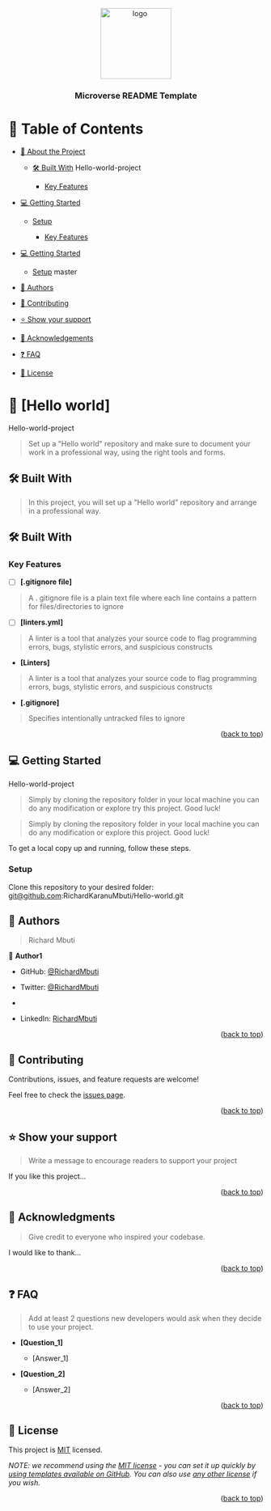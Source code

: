 <a name="readme-top"></a>

<!--
HOW TO USE:
This is an example of how you may give instructions on setting up your project locally.

Modify this file to match your project and remove sections that don't apply.

REQUIRED SECTIONS:
- Table of Contents
- About the Project
  - Built With
  - Live Demo
- Getting Started
- Authors
- Future Features
- Contributing
- Show your support
- Acknowledgements
- License

After you're finished please remove all the comments and instructions!
-->

<div align="center">

  <img src="murple_logo.png" alt="logo" width="140"  height="auto" />
  <br/>

  <h3><b>Microverse README Template</b></h3>

</div>

<!-- TABLE OF CONTENTS -->

# 📗 Table of Contents

- [📖 About the Project](#about-project)
  - [🛠 Built With](#built-with)
Hello-world-project
    
    - [Key Features](#key-features)
 
- [💻 Getting Started](#getting-started)
  - [Setup](#setup)
 

    - [Key Features](#key-features)
- [💻 Getting Started](#getting-started)
  - [Setup](#setup)
master
- [👥 Authors](#authors)
- [🤝 Contributing](#contributing)
- [⭐️ Show your support](#support)
- [🙏 Acknowledgements](#acknowledgements)
- [❓ FAQ](#faq)
- [📝 License](#license)

<!-- PROJECT DESCRIPTION -->

# 📖 [Hello world] <a name="about-project"></a>

Hello-world-project
> Set up a "Hello world" repository and make sure to document your work in a professional way, using the right tools and forms.

## 🛠 Built With <a name="built-with"></a>

> In this project, you will set up a "Hello world" repository and arrange in a professional way.

## 🛠 Built With <a name="built-with"></a>


<!-- Features -->

### Key Features <a name="key-features"></a>


- [ ] **[.gitignore file]**
> A . gitignore file is a plain text file where each line contains a pattern for files/directories to ignore
- [ ] **[linters.yml]**
> A linter is a tool that analyzes your source code to flag programming errors, bugs, stylistic errors, and suspicious constructs

- **[Linters]**
> A linter is a tool that analyzes your source code to flag programming errors, bugs, stylistic errors, and suspicious constructs
- **[.gitignore]**
>Specifies intentionally untracked files to ignore


<p align="right">(<a href="#readme-top">back to top</a>)</p>

<!-- GETTING STARTED -->

## 💻 Getting Started <a name="getting-started"></a>
Hello-world-project
> Simply by cloning the repository folder in your local machine you can do any modification or explore try this project. Good luck!

> Simply by cloning the repository folder in your local machine you can do any modification or explore this project. Good luck!


To get a local copy up and running, follow these steps.

### Setup

Clone this repository to your desired folder:
git@github.com:RichardKaranuMbuti/Hello-world.git




<!--
Example commands:

```sh
  cd my-folder
  git clone git@github.com:myaccount/my-project.git
```
--->



<!-- AUTHORS -->

## 👥 Authors <a name="authors"></a>


> Richard Mbuti

👤 **Author1**

- GitHub: [@RichardMbuti](https://github.com/RichardKaranuMbuti)
- Twitter: [@RichardMbuti](https://twitter.com/Ferbanachi)
- 


- LinkedIn: [RichardMbuti](https://www.linkedin.com/in/richard-karanu-94b572241/)

<p align="right">(<a href="#readme-top">back to top</a>)</p>
<!-- CONTRIBUTING -->

## 🤝 Contributing <a name="contributing"></a>

Contributions, issues, and feature requests are welcome!

Feel free to check the [issues page](../../issues/).

<p align="right">(<a href="#readme-top">back to top</a>)</p>

<!-- SUPPORT -->

## ⭐️ Show your support <a name="support"></a>

> Write a message to encourage readers to support your project

If you like this project...

<p align="right">(<a href="#readme-top">back to top</a>)</p>

<!-- ACKNOWLEDGEMENTS -->

## 🙏 Acknowledgments <a name="acknowledgements"></a>

> Give credit to everyone who inspired your codebase.

I would like to thank...

<p align="right">(<a href="#readme-top">back to top</a>)</p>

<!-- FAQ (optional) -->

## ❓ FAQ <a name="faq"></a>

> Add at least 2 questions new developers would ask when they decide to use your project.

- **[Question_1]**

  - [Answer_1]

- **[Question_2]**

  - [Answer_2]

<p align="right">(<a href="#readme-top">back to top</a>)</p>

<!-- LICENSE -->

## 📝 License <a name="license"></a>

This project is [MIT](./LICENSE) licensed.

_NOTE: we recommend using the [MIT license](https://choosealicense.com/licenses/mit/) - you can set it up quickly by [using templates available on GitHub](https://docs.github.com/en/communities/setting-up-your-project-for-healthy-contributions/adding-a-license-to-a-repository). You can also use [any other license](https://choosealicense.com/licenses/) if you wish._

<p align="right">(<a href="#readme-top">back to top</a>)</p>
